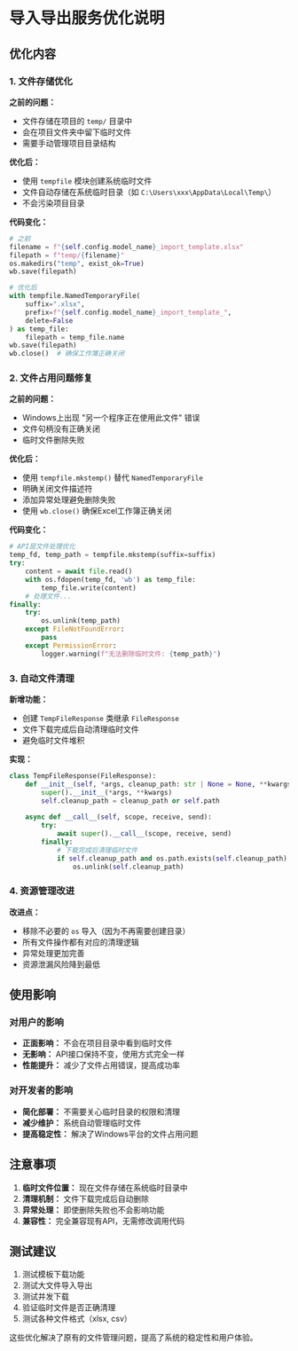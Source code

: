 # 导入导出服务优化说明

## 优化内容

### 1. 文件存储优化

**之前的问题：**
- 文件存储在项目的 `temp/` 目录中
- 会在项目文件夹中留下临时文件
- 需要手动管理项目目录结构

**优化后：**
- 使用 `tempfile` 模块创建系统临时文件
- 文件自动存储在系统临时目录（如 `C:\Users\xxx\AppData\Local\Temp\`）
- 不会污染项目目录

**代码变化：**
```python
# 之前
filename = f"{self.config.model_name}_import_template.xlsx"
filepath = f"temp/{filename}"
os.makedirs("temp", exist_ok=True)
wb.save(filepath)

# 优化后
with tempfile.NamedTemporaryFile(
    suffix=".xlsx",
    prefix=f"{self.config.model_name}_import_template_",
    delete=False
) as temp_file:
    filepath = temp_file.name
wb.save(filepath)
wb.close()  # 确保工作簿正确关闭
```

### 2. 文件占用问题修复

**之前的问题：**
- Windows上出现 "另一个程序正在使用此文件" 错误
- 文件句柄没有正确关闭
- 临时文件删除失败

**优化后：**
- 使用 `tempfile.mkstemp()` 替代 `NamedTemporaryFile`
- 明确关闭文件描述符
- 添加异常处理避免删除失败
- 使用 `wb.close()` 确保Excel工作簿正确关闭

**代码变化：**
```python
# API层文件处理优化
temp_fd, temp_path = tempfile.mkstemp(suffix=suffix)
try:
    content = await file.read()
    with os.fdopen(temp_fd, 'wb') as temp_file:
        temp_file.write(content)
    # 处理文件...
finally:
    try:
        os.unlink(temp_path)
    except FileNotFoundError:
        pass
    except PermissionError:
        logger.warning(f"无法删除临时文件: {temp_path}")
```

### 3. 自动文件清理

**新增功能：**
- 创建 `TempFileResponse` 类继承 `FileResponse`
- 文件下载完成后自动清理临时文件
- 避免临时文件堆积

**实现：**
```python
class TempFileResponse(FileResponse):
    def __init__(self, *args, cleanup_path: str | None = None, **kwargs):
        super().__init__(*args, **kwargs)
        self.cleanup_path = cleanup_path or self.path
    
    async def __call__(self, scope, receive, send):
        try:
            await super().__call__(scope, receive, send)
        finally:
            # 下载完成后清理临时文件
            if self.cleanup_path and os.path.exists(self.cleanup_path):
                os.unlink(self.cleanup_path)
```

### 4. 资源管理改进

**改进点：**
- 移除不必要的 `os` 导入（因为不再需要创建目录）
- 所有文件操作都有对应的清理逻辑
- 异常处理更加完善
- 资源泄漏风险降到最低

## 使用影响

### 对用户的影响
- **正面影响：** 不会在项目目录中看到临时文件
- **无影响：** API接口保持不变，使用方式完全一样
- **性能提升：** 减少了文件占用错误，提高成功率

### 对开发者的影响
- **简化部署：** 不需要关心临时目录的权限和清理
- **减少维护：** 系统自动管理临时文件
- **提高稳定性：** 解决了Windows平台的文件占用问题

## 注意事项

1. **临时文件位置：** 现在文件存储在系统临时目录中
2. **清理机制：** 文件下载完成后自动删除
3. **异常处理：** 即使删除失败也不会影响功能
4. **兼容性：** 完全兼容现有API，无需修改调用代码

## 测试建议

1. 测试模板下载功能
2. 测试大文件导入导出
3. 测试并发下载
4. 验证临时文件是否正确清理
5. 测试各种文件格式（xlsx, csv）

这些优化解决了原有的文件管理问题，提高了系统的稳定性和用户体验。
